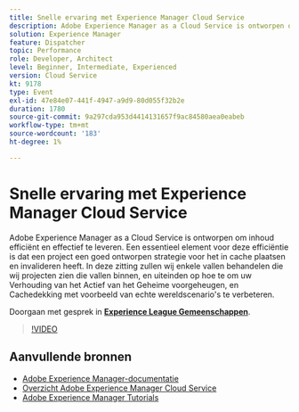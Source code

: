 ```yaml
---
title: Snelle ervaring met Experience Manager Cloud Service
description: Adobe Experience Manager as a Cloud Service is ontworpen om inhoud efficiënt en effectief te leveren. Een essentieel element voor deze efficiëntie is dat een project een goed ontworpen strategie voor het in cache plaatsen en invalideren heeft. In deze zitting zullen wij enkele vallen behandelen die wij projecten zien die vallen binnen, en uiteinden op hoe te om uw Verhouding van het Actief van het Geheime voorgeheugen, en Cachedekking met voorbeeld van echte wereldscenario's te verbeteren.
solution: Experience Manager
feature: Dispatcher
topic: Performance
role: Developer, Architect
level: Beginner, Intermediate, Experienced
version: Cloud Service
kt: 9178
type: Event
exl-id: 47e84e07-441f-4947-a9d9-80d055f32b2e
duration: 1780
source-git-commit: 9a297cda953d4414131657f9ac84580aea0eabeb
workflow-type: tm+mt
source-wordcount: '183'
ht-degree: 1%

---
```


# Snelle ervaring met Experience Manager Cloud Service

Adobe Experience Manager as a Cloud Service is ontworpen om inhoud efficiënt en effectief te leveren. Een essentieel element voor deze efficiëntie is dat een project een goed ontworpen strategie voor het in cache plaatsen en invalideren heeft. In deze zitting zullen wij enkele vallen behandelen die wij projecten zien die vallen binnen, en uiteinden op hoe te om uw Verhouding van het Actief van het Geheime voorgeheugen, en Cachedekking met voorbeeld van echte wereldscenario&#39;s te verbeteren.

Doorgaan met gesprek in **[Experience League Gemeenschappen](https://adobe.ly/3CUkzoB)**.

>[!VIDEO](https://video.tv.adobe.com/v/337846/?quality=12&learn=on&hidetitle=true)

## Aanvullende bronnen

- [Adobe Experience Manager-documentatie](https://experienceleague.adobe.com/docs/experience-manager-cloud-service.html)
- [Overzicht Adobe Experience Manager Cloud Service](https://experienceleague.adobe.com/docs/experience-manager-cloud-service/overview/home.html)
- [Adobe Experience Manager Tutorials](https://experienceleague.adobe.com/docs/experience-manager-tutorials.html)
